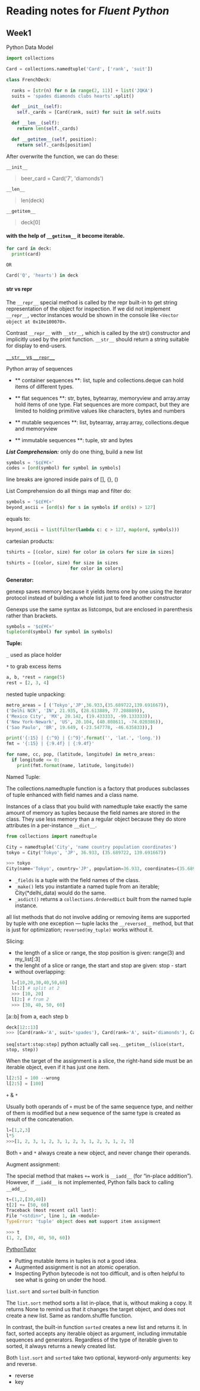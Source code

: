 # Reading notes for *Fluent Python*

## Week1

Python Data Model

```Python
import collections

Card = collections.namedtuple('Card', ['rank', 'suit'])

class FrenchDeck:

  ranks = [str(n) for n in range(2, 11)] + list('JQKA')
  suits = 'spades diamonds clubs hearts'.split()

  def __init__(self):
    self._cards = [Card(rank, suit) for suit in self.suits

  def __len__(self):
    return len(self._cards)

  def __getitem__(self, position):
    return self._cards[position]
```

After overwrite the function, we can do these:

``__init__``
> beer_card = Card('7', 'diamonds')

``__len__``
> len(deck)

``__getitem__``
> deck[0]

#### with the help of ``__getitem__`` it become iterable.
```Python
for card in deck:
  print(card)

OR

Card('Q', 'hearts') in deck
```

#### str  vs  repr

The ``__repr__`` special method is called by the repr built-in to get string representation of the object for inspection. If we did not implement ``__repr__``, vector instances would be shown in the console like ``<Vector object at 0x10e100070>``.

Contrast ``__repr__`` with ``__str__``, which is called by the str() constructor and implicitly used by the print function. ``__str__`` should return a string suitable for display to end-users.

[``__str__`` vs ``__repr__``](https://stackoverflow.com/questions/1436703/difference-between-str-and-repr-in-python)


Python array of sequences

* ** container sequences **:
list, tuple and collections.deque can hold items of different types.
* ** flat sequences **:
str, bytes, bytearray, memoryview and array.array hold items of one type. Flat sequences are more compact, but they are limited to holding primitive values like characters, bytes and numbers

* ** mutable sequences **:
list, bytearray, array.array, collections.deque and memoryview

* ** immutable sequences **:
tuple, str and bytes

__*List Comprehension:*__
only do one thing, build a new list
```Python
symbols = '$¢£¥€¤'
codes = [ord(symbol) for symbol in symbols]
```

line breaks are ignored inside pairs of [], {}, ()

List Comprehension do all things map and filter do:
```Python
symbols = '$¢£¥€¤'
beyond_ascii = [ord(s) for s in symbols if ord(s) > 127]
```
equals to:
```Python
beyond_ascii = list(filter(lambda c: c > 127, map(ord, symbols)))
```

cartesian products:
```Python
tshirts = [(color, size) for color in colors for size in sizes]

tshirts = [(color, size) for size in sizes
                        for color in colors]
```

__Generator:__

genexp saves memory because it yields items one by one using the iterator protocol instead of building a whole list just to feed another constructor

Genexps use the same syntax as listcomps, but are enclosed in parenthesis rather than brackets.
```Python
symbols = '$¢£¥€¤'
tuple(ord(symbol) for symbol in symbols)
```

__Tuple:__

``_`` used as place holder

``*`` to grab excess items

```Python
a, b, *rest = range(5)
rest = [2, 3, 4]
```

nested tuple unpacking:
```Python
metro_areas = [ ('Tokyo','JP',36.933,(35.689722,139.691667)),
('Delhi NCR', 'IN', 21.935, (28.613889, 77.208889)),
('Mexico City', 'MX', 20.142, (19.433333, -99.133333)),
('New York-Newark', 'US', 20.104, (40.808611, -74.020386)),
('Sao Paulo', 'BR', 19.649, (-23.547778, -46.635833)),]

print('{:15} | {:^9} | {:^9}'.format('', 'lat.', 'long.'))
fmt = '{:15} | {:9.4f} | {:9.4f}'

for name, cc, pop, (latitude, longitude) in metro_areas:
  if longitude <= 0:
    print(fmt.format(name, latitude, longitude))
```

Named Tuple:

The collections.namedtuple function is a factory that produces subclasses of tuple enhanced with field names and a class name.


Instances of a class that you build with namedtuple take exactly the same amount of memory as tuples because the field names are stored in the class. They use less memory than a regular object because they do store attributes in a per-instance ``__dict__``.

```Python
from collections import namedtuple

City = namedtuple('City', 'name country population coordinates')
tokyo = City('Tokyo', 'JP', 36.933, (35.689722, 139.691667))

>>> tokyo
City(name='Tokyo', country='JP', population=36.933, coordinates=(35.689722, 139.691667))
```

* ``_fields`` is a tuple with the field names of the class.
* ``_make()`` lets you instantiate a named tuple from an iterable; City(*delhi_data) would do the same.
* ``_asdict()`` returns a ``collections.OrderedDict`` built from the named tuple instance.

all list methods that do not involve adding or removing items are supported by tuple with one exception — tuple lacks the ``__reversed__`` method, but that is just for optimization; ``reversed(my_tuple)`` works without it.


Slicing:

* the length of a slice or range, the stop position is given: range(3) and my_list[:3]
* the lenght of a slice or range, the start and stop are given: stop - start
* without overlapping:
```Python
  l=[10,20,30,40,50,60]
  l[:2] # split at 2
  >>> [10, 20]
  l[2:] # from 2
  >>> [30, 40, 50, 60]
```

[a::b]
from a, each step b
```Python
deck[12::13]
>>> [Card(rank='A', suit='spades'), Card(rank='A', suit='diamonds'), Card(rank='A', suit='clubs'), Card(rank='A', suit='hearts')]
```

``seq[start:stop:step]`` python actually call ``seq.__getitem__(slice(start, stop, step))``


When the target of the assignment is a slice, the right-hand side must be an iterable object, even if it has just one item.
```python
l[2:5] = 100 --wrong
l[2:5] = [100]
```

``+`` & ``*``

Usually both operands of ``+`` must be of the same sequence type, and neither of them is modified but a new sequence of the same type is created as result of the concatenation.
```python
l=[1,2,3]
l*5
>>>[1, 2, 3, 1, 2, 3, 1, 2, 3, 1, 2, 3, 1, 2, 3]
```
Both ``+`` and ``*`` always create a new object, and never change their operands.

Augment assignment:

The special method that makes ``+=`` work is ``__iadd__`` (for “in-place addition”). However, if ``__iadd__`` is not implemented, Python falls back to calling ``__add__``.

```python
t=(1,2,[30,40])
t[2] += [50, 60]
Traceback (most recent call last):
File "<stdin>", line 1, in <module>
TypeError: 'tuple' object does not support item assignment

>>> t
(1, 2, [30, 40, 50, 60])
```

[PythonTutor](http://www.pythontutor.com)

* Putting mutable items in tuples is not a good idea.
* Augmented assignment is not an atomic operation.
* Inspecting Python bytecode is not too difficult, and is often helpful to see what is going on under the hood.


``list.sort`` and ``sorted`` built-in function

The ``list.sort`` method sorts a list in-place, that is, without making a copy. It returns None to remind us that it changes the target object, and does not create a new list. Same as random.shuffle function.

In contrast, the built-in function ``sorted`` creates a new list and returns it. In fact, sorted accepts any iterable object as argument, including immutable sequences and generators. Regardless of the type of iterable given to sorted, it always returns a newly created list.

Both ``list.sort`` and ``sorted`` take two optional, keyword-only arguments: key and reverse.
* reverse
* key
